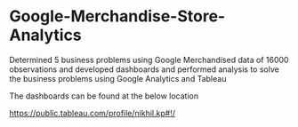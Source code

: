 # Google-Merchandise-Store-Analytics

Determined 5 business problems using Google Merchandised data of 16000 observations and developed dashboards and performed analysis to solve the business problems using Google Analytics and Tableau

The dashboards can be found at the below location

https://public.tableau.com/profile/nikhil.kp#!/
